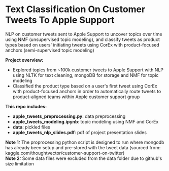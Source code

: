 # Text Classification On Customer Tweets To Apple Support
NLP on customer tweets sent to Apple Support to uncover topics over time using NMF (unsupervised topic modeling), and classify tweets as product types based on users' initiating tweets using CorEx with product-focused anchors (semi-supervised topic modeling)

**Project overview:**
- Explored topics from ~100k customer tweets to Apple Support with NLP using NLTK for text cleaning, mongoDB for storage and NMF for topic modeling
- Classified the product type based on a user's first tweet using CorEx with product-focused anchors in order to automatically route tweets to product-aligned teams within Apple customer support group

**This repo includes:**
- **apple_tweets_preprocessing.py**: data preprocessing
- **apple_tweets_modeling.ipynb**: topic modeling using NMF and CorEx
- **data**: pickled files
- **apple_tweets_nlp_slides.pdf**: pdf of project presentation slides

**Note 1:** The proprocessing python script is designed to run where mongodb has already been setup and pre-stored with the tweet data (sourced from: kaggle.com/thoughtvector/customer-support-on-twitter)  
**Note 2:** Some data files were excluded from the data folder due to github's size limitation
